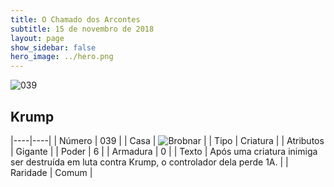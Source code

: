 ```yaml
---
title: O Chamado dos Arcontes
subtitle: 15 de novembro de 2018
layout: page
show_sidebar: false
hero_image: ../hero.png
---
```


![039](https://cdn.keyforgegame.com/media/card_front/pt/341_039_Q64CQC29J542_pt.png)

## Krump

|----|----|
| Número | 039 |
| Casa | ![Brobnar](https://archonarcana.com/images/thumb/e/e0/Brobnar.png/22px-Brobnar.png "Brobnar") |
| Tipo | Criatura |
| Atributos | Gigante |
| Poder | 6 |
| Armadura | 0 |
| Texto | Após uma criatura inimiga ser destruída em luta contra Krump, o controlador dela perde 1A. |
| Raridade | Comum |

